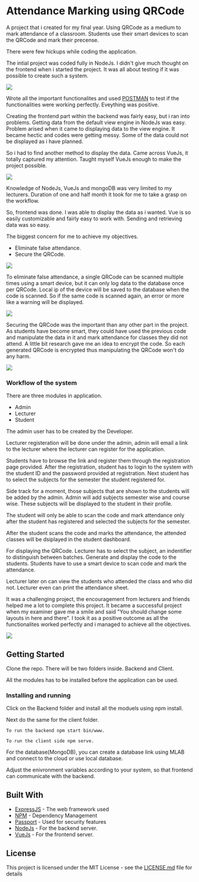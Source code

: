 # Attendance Marking using QRCode

A project that i created for my final year. Using QRCode as a medium to mark attendance of a classroom. Students use their smart devices to scan the QRCode and mark their precense.

There were few hickups while coding the application.

The intial project was coded fully in NodeJs. I didn't give much thought on the frontend when i started the project. It was all about testing if it was possible to create such a system. 

![](https://media.giphy.com/media/npAfXd5WrDMCk/giphy.gif)

Wrote all the important functionalites and used [POSTMAN](https://www.getpostman.com/) to test if the functionalities were working perfectly. Eveything was positive.

Creating the frontend part within the backend was fairly easy, but i ran into problems. Getting data from the default view engine in NodeJs was easy. Problem arised when it came to displaying data to the view engine. It became hectic and codes were getting messy. Some of the data could not be displayed as i have planned. 

So i had to find another method to display the data. Came across VueJs, it totally captured my attention. Taught myself VueJs enough to make the project possible.

![](https://media.giphy.com/media/fhAwk4DnqNgw8/giphy.gif)

Knowledge of NodeJs, VueJs and mongoDB was very limited to my lecturers. Duration of one and half month it took for me to take a grasp on the workflow. 

So, frontend was done. I was able to display the data as i wanted. Vue is so easily customizable and fairly easy to work with. Sending and retrieving data was so easy.

The biggest concern for me to achieve my objectives.

- Eliminate false attendance.
- Secure the QRCode.

![](https://media.giphy.com/media/TPl5N4Ci49ZQY/giphy.gif)

To eliminate false attendance, a single QRCode can be scanned multiple times using a smart device, but it can only log data to the database once per QRCode. Local ip of the device will be saved to the database when the code is scanned. So if the same code is scanned again, an error or more like a warning will be displayed. 

![](https://media.giphy.com/media/1xkufRJ16wyov1o5yZ/giphy.gif)

Securing the QRCode was the important than any other part in the project. As students have become smart, they could have used the previous code and manipulate the data in it and mark attendance for classes they did not attend. A little bit research gave me an idea to encrypt the code. So each generated QRCode is encrypted thus manipulating the QRCode won't do any harm.

![](https://media.giphy.com/media/IxAJUqo5znhwA/giphy.gif)

### Workflow of the system

There are three modules in application.
- Admin
- Lecturer
- Student

The admin user has to be created by the Developer.

Lecturer registeration will be done under the admin, admin will email a link to the lecturer where the lecturer can register for the application.

Students have to browse the link and register them through the registration page provided. After the registration, student has to login to the system with the student ID and the password provided at registration. Next student has to select the subjects for the semester the student registered for. 

Side track for a moment, those subjects that are shown to the students will be added by the admin. Admin will add subjects semester wise and course wise. These subjects will be displayed to the student in their profile. 

The student will only be able to scan the code and mark attendance only after the student has registered and selected the subjects for the semester.

After the student scans the code and marks the attendance, the attended classes will be dsiplayed in the student dashboard.

For displaying the QRCode. Lecturer has to select the subject, an indentifier to distinguish between batches. Generate and display the code to the students. Students have to use a smart device to scan code and mark the attendance.

Lecturer later on can view the students who attended the class and who did not. Lecturer even can print the attendance sheet. 

It was a challenging project, the encouragement from lecturers and friends helped me a lot to complete this project. It became a successful project when my examiner gave me a smile and said "You should change some layouts in here and there". I took it as a positive outcome as all the functionalites worked perfectly and i managed to achieve all the objectives. 


![](https://media.giphy.com/media/13B3a2WWKcEo9O/giphy.gif)



## Getting Started

Clone the repo.
There will be two folders inside. Backend and Client.

All the modules has to be installed before the application can be used.

### Installing and running

Click on the Backend folder and install all the moduels using npm install.

Next do the same for the client folder.

`````````````````````````````````````
To run the backend npm start bin/www.
`````````````````````````````````````
`````````````````````````````````````
To run the client side npm serve.
`````````````````````````````````````

For the database(MongoDB), you can create a database link using MLAB and connect to the cloud or use local database.

Adjust the enivronment variables according to your system, so that frontend can communicate with the backend.

## Built With

* [ExpressJS](https://expressjs.com/) - The web framework used
* [NPM](https://www.npmjs.com/) - Dependency Management
* [Passport](http://www.passportjs.org/) - Used for security features
* [NodeJs](https://nodejs.org/en/) - For the backend server.
* [VueJs](http://wwhttps://vuejs.org/) - For the frontend server.

## License

This project is licensed under the MIT License - see the [LICENSE.md](LICENSE.md) file for details
